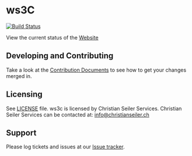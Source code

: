 # ws3C

[![Build Status](https://travis-ci.org/Christian-Seiler/ws3C.svg?branch=master)](https://travis-ci.org/Christian-Seiler/ws3C)

View the current status of the [Website](https://christian-seiler.github.io/ws3C/)


Developing and Contributing
------

Take a look at the [Contribution Documents](https://github.com/christian-seiler/ws3c/blob/master/CONTRIBUTING.md) to see how to get your changes merged in.

Licensing
---------

See [LICENSE](https://github.com/christian-seiler/ws3c/blob/master/LICENSE.md) file. ws3c is licensed by Christian Seiler Services. Christian Seiler Services can be contacted at: info@christianseiler.ch

Support
-------

Please log tickets and issues at our [Issue tracker](https://github.com/Christian-Seiler/ws3C/issues).

